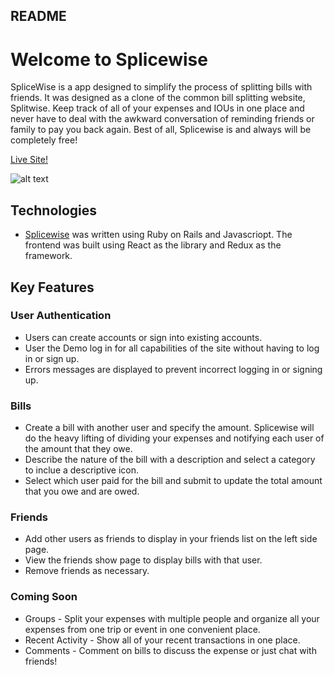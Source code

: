 ## README

# Welcome to Splicewise

SpliceWise is a app designed to simplify the process of splitting bills with friends. It was designed as a clone of the common bill splitting website, Splitwise. Keep track of all of your expenses and IOUs in one place and never have to deal with the awkward conversation of reminding friends or family to pay you back again. Best of all, Splicewise is and always will be completely free!

[Live Site!](https://splicewise.herokuapp.com/#/)

![alt text]()

## Technologies
* [Splicewise](https://splicewise.herokuapp.com/#/) was written using Ruby on Rails and Javascriopt. The frontend was built using React as the library and Redux as the framework. 

## Key Features

### User Authentication
* Users can create accounts or sign into existing accounts. 
* User the Demo log in for all capabilities of the site without having to log in or sign up.
* Errors messages are displayed to prevent incorrect logging in or signing up. 

### Bills
* Create a bill with another user and specify the amount. Splicewise will do the heavy lifting of dividing your expenses and notifying each user of the amount that they owe.
* Describe the nature of the bill with a description and select a category to inclue a descriptive icon.
* Select which user paid for the bill and submit to update the total amount that you owe and are owed. 

### Friends
* Add other users as friends to display in your friends list on the left side page. 
* View the friends show page to display bills with that user.
* Remove friends as necessary.


### Coming Soon
* Groups - Split your expenses with multiple people and organize all your expenses from one trip or event in one convenient place. 
* Recent Activity - Show all of your recent transactions in one place.
* Comments - Comment on bills to discuss the expense or just chat with friends!
